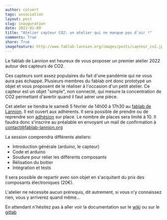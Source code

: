 ```yaml
---
author: colvert
tags: association
layout: post
slug: inauguration
date: 2022-01-09
title: "Atelier capteur CO2: un atelier qui ne manque pas d'air !"
comments: True
share: True
imagefeature: http://www.fablab-lannion.org/images/posts/capteur_co2.jpg
---
```


Le fablab de Lannion est heureux de vous proposer un premier atelier 2022 autour des capteurs de CO2.

Ces capteurs sont assez populaires du fait d'une pandémie qui ne vous aura pas échappé.
Plusieurs membres du fablab ont donc prototypé un objet et vous proposent de le réaliser à l'occasion d'un petit atelier.
Ce capteur est un objet "simple", non connecté, qui mesure la concentration de CO2 permettant d'avertir quand il faut aérer une pièce. 

Cet atelier se tiendra le samedi 5 février de 14h00 à 17h30 au [fablab de Lannion](http://www.fablab-lannion.org/horaires-et-acces/).
Il est ouvert aux adhérents.
Il sera possible de prendre ou de reprendre son [adhésion](https://wiki.fablab-lannion.org/index.php?title=Adhésion) sur place.
Le nombre de places sera limité à 10.
Il faudra donc s'inscrire au préalable en envoyant un mail de confirmation à contact@fablab-lannion.org

La session comprendra différents ateliers:

* Introduction générale (arduino, le capteur)
* Code et arduino
* Soudure pour relier les différents composants
* Rélisation du boitier
* Intégration et tests

Il sera possible de repartir avec son objet en s'acquitant du prix des composants électroniques (20€).

L'atelier ne nécessite aucun prérequis, dit autrement, si vous n'y connaissez rien, vous y arriverez quand même...

En attendant n'hésitez pas à aller voir la documentation sur le [wiki](https://wiki.fablab-lannion.org/index.php?title=Capteur_de_CO2)
ou sur le [gitlab](https://gitlab.com/fablab-lannion/capteur-co2) 
